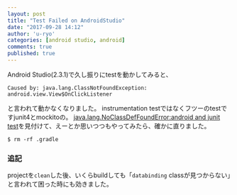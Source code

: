 ```yaml
---
layout: post
title: "Test Failed on AndroidStudio"
date: "2017-09-28 14:12"
author: 'u-ryo'
categories: [android studio, android]
comments: true
published: true
---
```

Android Studio(2.3.1)で久し振りにtestを動かしてみると、

```
Caused by: java.lang.ClassNotFoundException: android.view.View$OnClickListener
```

と言われて動かなくなりました。
instrumentation testではなくフツーのtestですjunit4とmockitoの。
[java.lang.NoClassDefFoundError:android and junit test](https://stackoverflow.com/questions/14213219/java-lang-noclassdeffounderrorandroid-and-junit-test)を見付けて、えーとか思いつつもやってみたら、確かに直りました。

```
$ rm -rf .gradle
```

### 追記
projectを`clean`した後、いくらbuildしても「`databinding` classが見つからない」と言われて困った時にも効きました。
